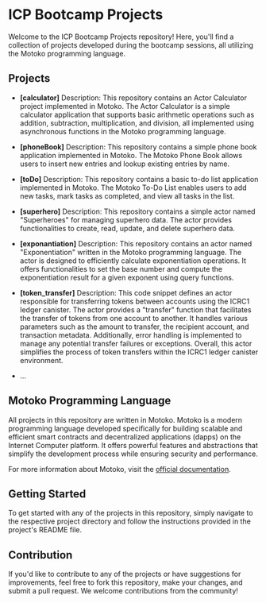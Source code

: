 # ICP Bootcamp Projects

Welcome to the ICP Bootcamp Projects repository! Here, you'll find a collection of projects developed during the bootcamp sessions, all utilizing the Motoko programming language.

## Projects

- **[calculator]**
  Description: This repository contains an Actor Calculator project implemented in Motoko. The Actor Calculator is a simple calculator application that supports basic arithmetic operations such as addition, subtraction, multiplication, and division, all implemented using asynchronous functions in the Motoko programming language.

- **[phoneBook]**
  Description: This repository contains a simple phone book application implemented in Motoko. The Motoko Phone Book allows users to insert new entries and lookup existing entries by name.

- **[toDo]**
  Description: This repository contains a basic to-do list application implemented in Motoko. The Motoko To-Do List enables users to add new tasks, mark tasks as completed, and view all tasks in the list.

- **[superhero]**
  Description: This repository contains a simple actor named "Superheroes" for managing superhero data. The actor provides functionalities to create, read, update, and delete superhero data.

- **[exponantiation]**
  Description: This repository contains an actor named "Exponentiation" written in the Motoko programming language. The actor is designed to efficiently calculate exponentiation operations. It offers functionalities to set the base number and compute the exponentiation result for a given exponent using query functions.
  
- **[token_transfer]**
  Description: This code snippet defines an actor responsible for transferring tokens between accounts using the ICRC1 ledger canister. The actor provides a "transfer" function that facilitates the transfer of tokens from one account to another. It handles various parameters such as the amount to transfer, the recipient account, and transaction metadata. Additionally, error handling is implemented to manage any potential transfer failures or exceptions. Overall, this actor simplifies the process of token transfers within the ICRC1 ledger canister environment.
  
- ...

## Motoko Programming Language

All projects in this repository are written in Motoko. Motoko is a modern programming language developed specifically for building scalable and efficient smart contracts and decentralized applications (dapps) on the Internet Computer platform. It offers powerful features and abstractions that simplify the development process while ensuring security and performance.

For more information about Motoko, visit the [official documentation](https://sdk.dfinity.org/docs/language-guide/motoko.html).

## Getting Started

To get started with any of the projects in this repository, simply navigate to the respective project directory and follow the instructions provided in the project's README file.

## Contribution

If you'd like to contribute to any of the projects or have suggestions for improvements, feel free to fork this repository, make your changes, and submit a pull request. We welcome contributions from the community!

